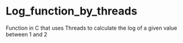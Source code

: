 # Log_function_by_threads
Function in C that uses Threads to calculate the log of a given value between 1 and 2
